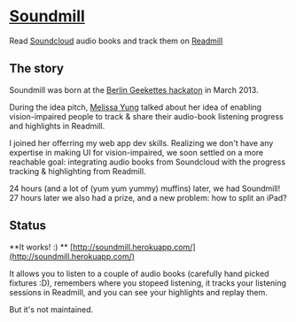 # [Soundmill](http://soundmill.herokuapp.com/)

Read [Soundcloud](soundcloud.com) audio books and track them on [Readmill](readmill.com)

## The story

Soundmill was born at the [Berlin Geekettes hackaton](http://berlingeekettes.github.com/hackathon/) in March 2013.

During the idea pitch, [Melissa Yung](http://twitter.com/amelyun) talked about her idea of enabling vision-impaired people to track & share their audio-book listening progress and highlights in Readmill.

I joined her offerring my web app dev skills. Realizing we don't have any expertise in making UI for vision-impaired, we soon settled on a more reachable goal: integrating audio books from Soundcloud with the progress tracking & highlighting from Readmill.

24 hours (and a lot of (yum yum yummy) muffins) later, we had Soundmill! 27 hours later we also had a prize, and a new problem: how to split an iPad?

## Status

**It works! :) ** [http://soundmill.herokuapp.com/](http://soundmill.herokuapp.com/)

It allows you to listen to a couple of audio books (carefully hand picked fixtures :D), remembers where you stopeed listening, it tracks your listening sessions in Readmill, and you can see your highlights and replay them.

But it's not maintained.


